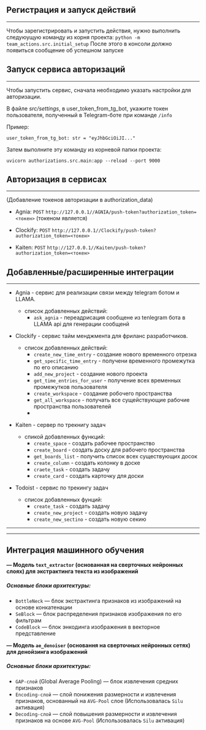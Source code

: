 ## Регистрация и запуск действий
--- 
Чтобы зарегистрировать и запустить действия, нужно выполнить следуюущую команду из корня проекта:
`python -m team_actions.src.initial_setup`
После этого в консоли должно появиться сообщение об успешном запуске

## Запуск сервиса авторизаций
--- 
Чтобы запустить сервис, сначала необходимо указать настройки для авторизации.


В файле _src/settings_, в user_token_from_tg_bot, укажите токен пользователя, полученный в Telegram-боте при команде `/info`

Пример:

`user_token_from_tg_bot: str = "eyJhbGciOiJI..."`

Затем выполните эту команду из корневой папки проекта:

`uvicorn authorizations.src.main:app --reload --port 9000`

## Авторизация в сервисах 
--- 
(Добавление токенов авторизации в authorization_data)

- Agnia: `POST` `http://127.0.0.1//AGNIA/push-token?authorization_token=<токен>` (токеном является)

- Clockify: `POST` `http://127.0.0.1//Clockify/push-token?authorization_token=<токен>`

- Kaiten: `POST` `http://127.0.0.1//Kaiten/push-token?authorization_token=<токен>`

## Добавленные/расширенные интеграции 
---
- Agnia - сервис для реализации связи между telegram ботом и LLAMA.
    - список добавленных действий:
        - `ask_agnia` - переадрисация сообщене из tenlegram бота в LLAMA api для генерации сообщенй

- Clockify - сервис тайм менджмента для фриланс разработчиков.
    - список добавленных действий:
        - `create_new_time_entry` - создание нового временного отрезка 
        - `get_specific_time_entry` - получени временного промежутка по его описанию
        - `add_new_project` - создание нового проекта
        - `get_time_entries_for_user` - получение всех временных промежутков пользователя
        - `create_workspace` - создание робочего пространства
        - `get_all_workspace` - получать все сущействующие рабочие пространства пользователей
        - 

- Kaiten - сервер по трекнигу задач
    - спикой добавленных функций:
        - `create_space` - создать рабочее пространство
        - `create_board` - создать доску для рабочего пространства
        - `get_boards_list` - получить список всех существующих досок
        - `create_column` - создать колонку в доске
        - `craete_task` - создать задачу
        - `create_card` - создать карточку для доски
  

- Todoist - сервис по трекингу задач
    - список добавленных фунций:
        - `create_task` - создать задачу
        - `create_new_project` - создать новую задачу
        - `create_new_sectino` - создать новую секию

--- 
--- 

## Интеграция машинного обучения
**— Модель `text_extractor` (основанная на сверточных нейронных слоях) для экстрактинга текста из изображений**  

##### Основные блоки архитектуры:
- `BottleNeck` — блок экстрактинга признаков из изображений на основе конкатенации
- `SeBlock` — блок распределения признаков изображения по его фильтрам
- `CodeBlock` — блок энкодинга изображения в векторное представление

**— Модель `ae_denoiser` (основання на сверточных нейронных сетях) для денойзинга изображений**
##### Основные блоки архитектуры:
- `GAP-слой` (Global Average Pooling) — блок извлечения средних признаков
- `Encoding-слой` — слой понижения размерности и извлечения признаков, основанный на `AVG-Pool` слое (Использовалась `Silu` активация)
- `Decoding-слой` — слой повышения размерности и извлечения признаков на основе `AVG-Pool` (Использовалась `Silu` активация)                                


